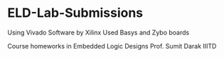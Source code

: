 # ELD-Lab-Submissions

Using Vivado Software by Xilinx
Used Basys and Zybo boards

Course homeworks in Embedded Logic Designs
Prof. Sumit Darak
IIITD

